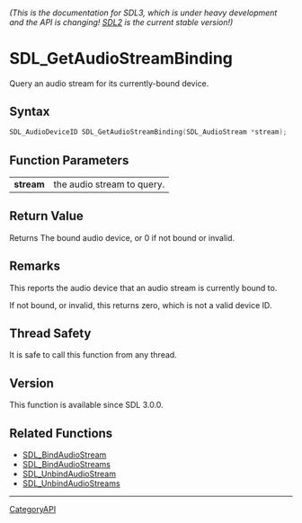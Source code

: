 ###### (This is the documentation for SDL3, which is under heavy development and the API is changing! [SDL2](https://wiki.libsdl.org/SDL2/) is the current stable version!)
# SDL_GetAudioStreamBinding

Query an audio stream for its currently-bound device.

## Syntax

```c
SDL_AudioDeviceID SDL_GetAudioStreamBinding(SDL_AudioStream *stream);

```

## Function Parameters

|                |                            |
| -------------- | -------------------------- |
| **stream**     | the audio stream to query. |

## Return Value

Returns The bound audio device, or 0 if not bound or invalid.

## Remarks

This reports the audio device that an audio stream is currently bound to.

If not bound, or invalid, this returns zero, which is not a valid device
ID.

## Thread Safety

It is safe to call this function from any thread.

## Version

This function is available since SDL 3.0.0.

## Related Functions

* [SDL_BindAudioStream](SDL_BindAudioStream)
* [SDL_BindAudioStreams](SDL_BindAudioStreams)
* [SDL_UnbindAudioStream](SDL_UnbindAudioStream)
* [SDL_UnbindAudioStreams](SDL_UnbindAudioStreams)

----
[CategoryAPI](CategoryAPI)

